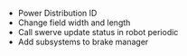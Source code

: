 - Power Distribution ID
- Change field width and length
- Call swerve update status in robot periodic
- Add subsystems to brake manager